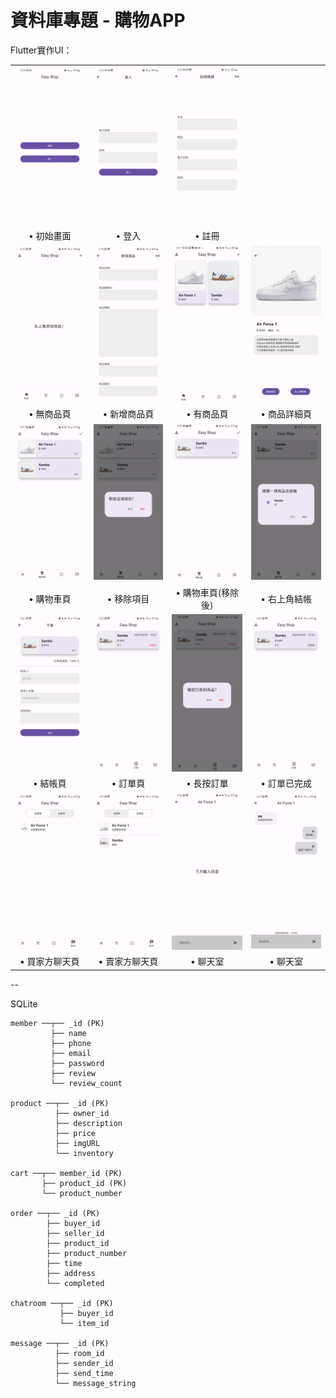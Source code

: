 # 資料庫專題 - 購物APP  

Flutter實作UI：

<table>
  <tr>
    <td><img src="./ScreenShots/1.jpg" width = 150px></td>
    <td><img src="./ScreenShots/2.jpg" width = 150px></td>
    <td><img src="./ScreenShots/3.jpg" width = 150px></td>
    <td></td>
  </tr>
  <tr>
    <td align="center">• 初始畫面</td>
    <td align="center">• 登入</td>
    <td align="center">• 註冊</td>
    <td align="center"></td>
  </tr>
  <tr>
    <td><img src="./ScreenShots/4.jpg" width = 150px></td>
    <td><img src="./ScreenShots/5.jpg" width = 150px></td>
    <td><img src="./ScreenShots/19.jpg" width = 150px></td>
    <td><img src="./ScreenShots/6.jpg" width = 150px></td>
  </tr>
  <tr>
    <td align="center">• 無商品頁</td>
    <td align="center">• 新增商品頁</td>
    <td align="center">• 有商品頁</td>
    <td align="center">• 商品詳細頁</td>
  </tr>
  <tr>
    <td><img src="./ScreenShots/7.jpg" width = 150px></td>
    <td><img src="./ScreenShots/8.jpg" width = 150px></td>
    <td><img src="./ScreenShots/9.jpg" width = 150px></td>
    <td><img src="./ScreenShots/10.jpg" width = 150px></td>
  </tr>
  <tr>
    <td align="center">• 購物車頁</td>
    <td align="center">• 移除項目</td>
    <td align="center">• 購物車頁(移除後)</td>
    <td align="center">• 右上角結帳</td>
  </tr>
  <tr>
    <td><img src="./ScreenShots/11.jpg" width = 150px></td>
    <td><img src="./ScreenShots/12.jpg" width = 150px></td>
    <td><img src="./ScreenShots/13.jpg" width = 150px></td>
    <td><img src="./ScreenShots/14.jpg" width = 150px></td>
  </tr>
  <tr>
    <td align="center">• 結帳頁</td>
    <td align="center">• 訂單頁</td>
    <td align="center">• 長按訂單</td>
    <td align="center">• 訂單已完成</td>
  </tr>
  <tr>
    <td><img src="./ScreenShots/16.jpg" width = 150px></td>
    <td><img src="./ScreenShots/17.jpg" width = 150px></td>
    <td><img src="./ScreenShots/15.jpg" width = 150px></td>
    <td><img src="./ScreenShots/18.jpg" width = 150px></td>
  </tr>
  <tr>
    <td align="center">• 買家方聊天頁</td>
    <td align="center">• 賣家方聊天頁</td>
    <td align="center">• 聊天室</td>
    <td align="center">• 聊天室</td>
  </tr>
</table>

--  

SQLite  
```
member ──┬── _id (PK)
         ├── name
         ├── phone
         ├── email
         ├── password
         ├── review
         └── review_count
         
product ──┬── _id (PK)
          ├── owner_id
          ├── description
          ├── price
          ├── imgURL
          └── inventory
          
cart ──┬── member_id (PK)
       ├── product_id (PK)
       └── product_number
       
order ──┬── _id (PK)
        ├── buyer_id
        ├── seller_id
        ├── product_id
        ├── product_number
        ├── time
        ├── address
        └── completed
        
chatroom ──┬── _id (PK)
           ├── buyer_id
           └── item_id
           
message ──┬── _id (PK)
          ├── room_id 
          ├── sender_id 
          ├── send_time
          └── message_string
        
```
